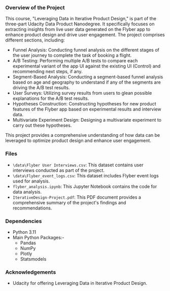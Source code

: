 
### Overview of the Project

This course, "Leveraging Data in Iterative Product Design," is part of the three-part Udacity Data Product Nanodegree. It specifically focuses on extracting insights from live user data generated on the Flyber app to enhance product design and drive user engagement. The project comprises different sections, including:  

- Funnel Analysis: Conducting funnel analysis on the different stages of the user journey to complete the task of booking a flight.  
- A/B Testing: Performing multiple A/B tests to compare each experimental variant of the app UI against the existing UI (Control) and recommending next steps, if any.  
- Segment-Based Analysis: Conducting a segment-based funnel analysis based on age and geography to understand if any of the segments are driving the A/B test results.  
- User Surveys: Utilizing survey results from users to glean possible explanations for the A/B test results.  
- Hypotheses Construction: Constructing hypotheses for new product features of the Flyber app based on experimental results and interview data.  
- Multivariate Experiment Design: Designing a multivariate experiment to carry out these hypotheses.  

This project provides a comprehensive understanding of how data can be leveraged to optimize product design and enhance user engagement.  

### Files  

- `\data\Flyber User Interviews.csv`: This dataset contains user interviews conducted as part of the project.  
- `\data\Flyber_event_logs.csv`: This dataset includes Flyber event logs used for analysis.  
- `flyber_analysis.ipynb`: This Jupyter Notebook contains the code for data analysis.  
- `IterativeDesign-Project.pdf`: This PDF document provides a comprehensive summary of the project's findings and recommendations. 

### Dependencies  

- Python 3.11
- Main Python Packages:- 
    - Pandas
    - NumPy
    - Plotly
    - Statsmodels


### Acknowledgements  

- Udacity for offering Leveraging Data in Iterative Product Design.